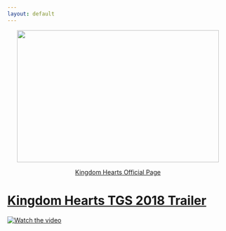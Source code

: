 ```yaml
---
layout: default
---
```


<p align="center">
  <img width="460" height="300" src="https://vignette.wikia.nocookie.net/disney/images/f/f5/Kingdom_Hearts_III_Logo.png/revision/latest/scale-to-width-down/516?cb=20130625151326"> </p>
  
<p align="center">  
<a href="https://www.kingdomhearts.com/home/us">Kingdom Hearts Official Page
  </p>

# Kingdom Hearts TGS 2018 Trailer

[![Watch the video](https://img.youtube.com/vi/xNnd-YAKjCU/hqdefault.jpg)](http://www.youtube.com/watch?v=xNnd-YAKjCU&v)
